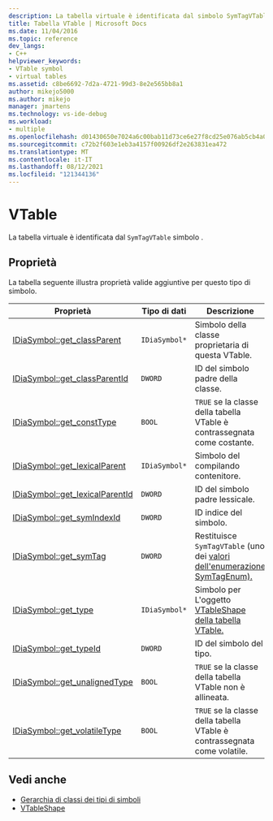 ```yaml
---
description: La tabella virtuale è identificata dal simbolo SymTagVTable.
title: Tabella VTable | Microsoft Docs
ms.date: 11/04/2016
ms.topic: reference
dev_langs:
- C++
helpviewer_keywords:
- VTable symbol
- virtual tables
ms.assetid: c8be6692-7d2a-4721-99d3-8e2e565bb8a1
author: mikejo5000
ms.author: mikejo
manager: jmartens
ms.technology: vs-ide-debug
ms.workload:
- multiple
ms.openlocfilehash: d01430650e7024a6c00bab11d73ce6e27f8cd25e076ab5cb4a04c46b94dff7f8
ms.sourcegitcommit: c72b2f603e1eb3a4157f00926df2e263831ea472
ms.translationtype: MT
ms.contentlocale: it-IT
ms.lasthandoff: 08/12/2021
ms.locfileid: "121344136"
---
```

# <a name="vtable"></a>VTable
La tabella virtuale è identificata dal `SymTagVTable` simbolo .

## <a name="properties"></a>Proprietà
 La tabella seguente illustra proprietà valide aggiuntive per questo tipo di simbolo.

|Proprietà|Tipo di dati|Descrizione|
|--------------|---------------|-----------------|
|[IDiaSymbol::get_classParent](../../debugger/debug-interface-access/idiasymbol-get-classparent.md)|`IDiaSymbol*`|Simbolo della classe proprietaria di questa VTable.|
|[IDiaSymbol::get_classParentId](../../debugger/debug-interface-access/idiasymbol-get-classparentid.md)|`DWORD`|ID del simbolo padre della classe.|
|[IDiaSymbol::get_constType](../../debugger/debug-interface-access/idiasymbol-get-consttype.md)|`BOOL`|`TRUE` se la classe della tabella VTable è contrassegnata come costante.|
|[IDiaSymbol::get_lexicalParent](../../debugger/debug-interface-access/idiasymbol-get-lexicalparent.md)|`IDiaSymbol*`|Simbolo del compilando contenitore.|
|[IDiaSymbol::get_lexicalParentId](../../debugger/debug-interface-access/idiasymbol-get-lexicalparentid.md)|`DWORD`|ID del simbolo padre lessicale.|
|[IDiaSymbol::get_symIndexId](../../debugger/debug-interface-access/idiasymbol-get-symindexid.md)|`DWORD`|ID indice del simbolo.|
|[IDiaSymbol::get_symTag](../../debugger/debug-interface-access/idiasymbol-get-symtag.md)|`DWORD`|Restituisce `SymTagVTable` (uno dei [valori dell'enumerazione SymTagEnum).](../../debugger/debug-interface-access/symtagenum.md)|
|[IDiaSymbol::get_type](../../debugger/debug-interface-access/idiasymbol-get-type.md)|`IDiaSymbol*`|Simbolo per L'oggetto [VTableShape della tabella VTable.](../../debugger/debug-interface-access/vtableshape.md)|
|[IDiaSymbol::get_typeId](../../debugger/debug-interface-access/idiasymbol-get-typeid.md)|`DWORD`|ID del simbolo del tipo.|
|[IDiaSymbol::get_unalignedType](../../debugger/debug-interface-access/idiasymbol-get-unalignedtype.md)|`BOOL`|`TRUE` se la classe della tabella VTable non è allineata.|
|[IDiaSymbol::get_volatileType](../../debugger/debug-interface-access/idiasymbol-get-volatiletype.md)|`BOOL`|`TRUE` se la classe della tabella VTable è contrassegnata come volatile.|

## <a name="see-also"></a>Vedi anche
- [Gerarchia di classi dei tipi di simboli](../../debugger/debug-interface-access/class-hierarchy-of-symbol-types.md)
- [VTableShape](../../debugger/debug-interface-access/vtableshape.md)
